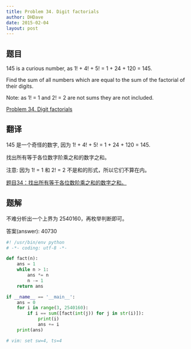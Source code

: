 ```yaml
---
title: Problem 34. Digit factorials
author: DHDave
date: 2015-02-04
layout: post
---
```


## 题目

145 is a curious number, as 1! + 4! + 5! = 1 + 24 + 120 = 145.

Find the sum of all numbers which are equal to the sum of the factorial of their digits.

Note: as 1! = 1 and 2! = 2 are not sums they are not included.
<!--more-->
[Problem 34. Digit factorials](https://projecteuler.net/problem=34 "Problem 34")

## 翻译

145 是一个奇怪的数字, 因为 1! + 4! + 5! = 1 + 24 + 120 = 145.

找出所有等于各位数字阶乘之和的数字之和。

注意: 因为 1! = 1 和 2! = 2 不是和的形式，所以它们不算在内。

[题目34：找出所有等于各位数阶乘之和的数字之和。](http://pe.spiritzhang.com/index.php/2011-05-11-09-44-54/35-34 "题目34")

## 题解

不难分析出一个上界为 2540160，再枚举判断即可。

答案(answer): 40730

```python
#! /usr/bin/env python
# -*- coding: utf-8 -*-

def fact(n):
    ans = 1
    while n > 1:
        ans *= n
        n -= 1
    return ans

if __name__ == '__main__':
    ans = 0
    for i in range(3, 2540160):
        if i == sum([fact(int(j)) for j in str(i)]):
            print(i)
            ans += i
    print(ans)

# vim: set sw=4, ts=4
```
